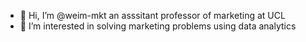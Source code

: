 - 👋 Hi, I’m @weim-mkt an asssitant professor of marketing at UCL
- 👀 I’m interested in solving marketing problems using data analytics

<!---
weim-mkt/weim-mkt is a ✨ special ✨ repository because its `README.md` (this file) appears on your GitHub profile.
You can click the Preview link to take a look at your changes.
--->
